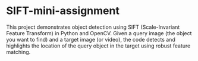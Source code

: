 # SIFT-mini-assignment
This project demonstrates object detection using SIFT (Scale-Invariant Feature Transform) in Python and OpenCV.   Given a query image (the object you want to find) and a target image (or video), the code detects and highlights the location of the query object in the target using robust feature matching.
